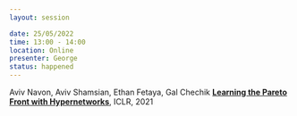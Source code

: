 ```yaml
---
layout: session

date: 25/05/2022
time: 13:00 - 14:00
location: Online
presenter: George
status: happened
---
```

Aviv Navon, Aviv Shamsian, Ethan Fetaya, Gal Chechik
**[Learning the Pareto Front with Hypernetworks](
papers/0115-learning-the-pareto-front-with-hypernetworks)**,
ICLR,
2021
